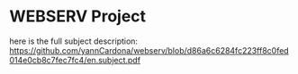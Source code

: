 # WEBSERV Project

here is the full subject description: https://github.com/yannCardona/webserv/blob/d86a6c6284fc223ff8c0fed014e0cb8c7fec7fc4/en.subject.pdf

